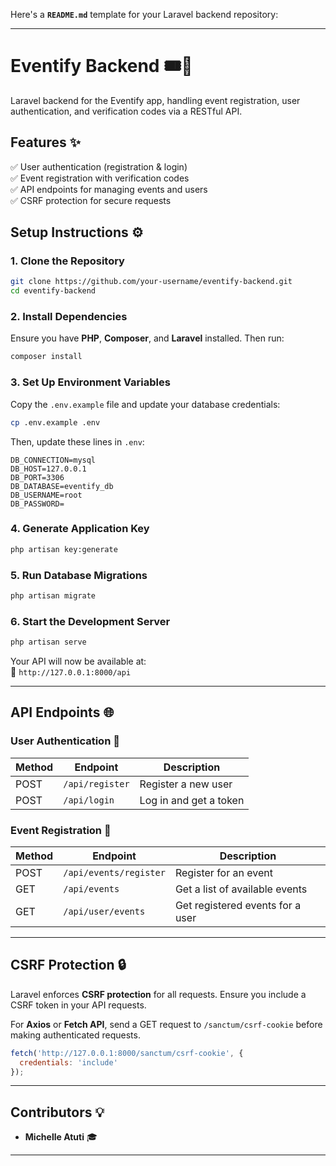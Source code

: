 Here's a **`README.md`** template for your Laravel backend repository:  

---

# **Eventify Backend** 🎟️🚀  
Laravel backend for the Eventify app, handling event registration, user authentication, and verification codes via a RESTful API.  

## **Features** ✨  
✅ User authentication (registration & login)  
✅ Event registration with verification codes  
✅ API endpoints for managing events and users  
✅ CSRF protection for secure requests  

## **Setup Instructions** ⚙️  

### **1. Clone the Repository**  
```bash
git clone https://github.com/your-username/eventify-backend.git
cd eventify-backend
```

### **2. Install Dependencies**  
Ensure you have **PHP**, **Composer**, and **Laravel** installed. Then run:  
```bash
composer install
```

### **3. Set Up Environment Variables**  
Copy the `.env.example` file and update your database credentials:  
```bash
cp .env.example .env
```
Then, update these lines in `.env`:  
```
DB_CONNECTION=mysql
DB_HOST=127.0.0.1
DB_PORT=3306
DB_DATABASE=eventify_db
DB_USERNAME=root
DB_PASSWORD=
```

### **4. Generate Application Key**  
```bash
php artisan key:generate
```

### **5. Run Database Migrations**  
```bash
php artisan migrate
```

### **6. Start the Development Server**  
```bash
php artisan serve
```
Your API will now be available at:  
📍 `http://127.0.0.1:8000/api`  

---

## **API Endpoints** 🌐  

### **User Authentication** 🔑  
| Method | Endpoint           | Description               |
|--------|-------------------|---------------------------|
| POST   | `/api/register`   | Register a new user       |
| POST   | `/api/login`      | Log in and get a token    |

### **Event Registration** 🎫  
| Method | Endpoint              | Description                         |
|--------|-----------------------|-------------------------------------|
| POST   | `/api/events/register` | Register for an event              |
| GET    | `/api/events`          | Get a list of available events     |
| GET    | `/api/user/events`     | Get registered events for a user   |

---

## **CSRF Protection** 🔒  
Laravel enforces **CSRF protection** for all requests. Ensure you include a CSRF token in your API requests.  

For **Axios** or **Fetch API**, send a GET request to `/sanctum/csrf-cookie` before making authenticated requests.  

```javascript
fetch('http://127.0.0.1:8000/sanctum/csrf-cookie', {
  credentials: 'include'
});
```

---

## **Contributors** 💡  
- **Michelle Atuti** 🎓  

---

